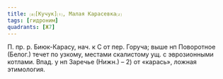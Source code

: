 ```yaml
---
title: ⒜[Кучук]⒯, Малая Карасевка⒵
tags: [гидроним]
quadrants: [Ж7]
---
```


П. пр. р. Биюк-Карасу, нач. к С от пер. Горуча; выше нп Поворотное (Белог.)
течет по узкому, местами скалистому ущ. с эврозионными котлами. Впад. у нп
Заречье (Нижн.) – 2) от «карась», ложная этимология.
